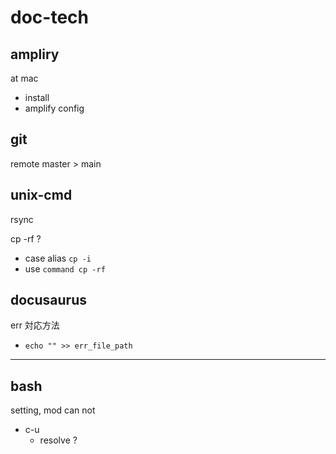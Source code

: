
# doc-tech


## ampliry

at mac
- install
- amplify config


## git

remote master > main


## unix-cmd

rsync


cp -rf ?
- case alias `cp -i`
- use `command cp -rf`


## docusaurus

err 対応方法
- `echo "" >> err_file_path`



---

## bash

setting, mod can not
- c-u
  - resolve ?



